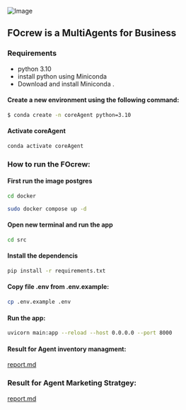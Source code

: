 ![Image](https://github.com/user-attachments/assets/3b8011da-a3d2-4f51-acbd-b80e4d5fc604)


## FOcrew is a MultiAgents for Business 

### Requirements
* python 3.10 
* install python using Miniconda
* Download and install Miniconda .


#### Create a new environment using the following command:
```bash
$ conda create -n coreAgent python=3.10
```
#### Activate coreAgent
```bash
conda activate coreAgent
```
### How to run the FOcrew:

#### First run the image postgres 
```bash
cd docker
```
```bash
sudo docker compose up -d
```
#### Open new terminal and run the app

```bash
cd src
```
#### Install the dependencis
```bash
pip install -r requirements.txt
```

#### Copy file .env from .env.example:

```bash
cp .env.example .env
```

#### Run the app:
```bash
uvicorn main:app --reload --host 0.0.0.0 --port 8000
```

#### Result for Agent inventory managment:
[report.md](src/results\inventory_management\comprehensive_inventory_analysis_report.md)

### Result for Agent Marketing Stratgey:
[report.md](src/results\Agent_marketing\marketing_analysis_arabic.md )